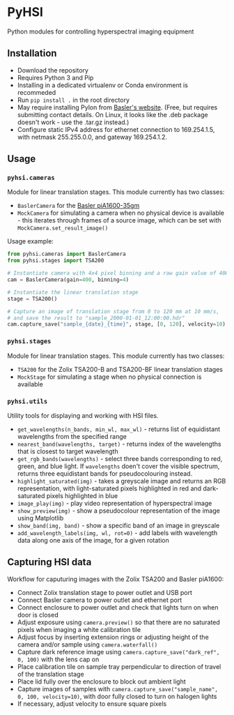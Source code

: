 # PyHSI

Python modules for controlling hyperspectral imaging equipment


## Installation

* Download the repository
* Requires Python 3 and Pip
* Installing in a dedicated virtualenv or Conda environment is recommeded
* Run `pip install .` in the root directory
* May require installing Pylon from [Basler's website](https://www.baslerweb.com/en/sales-support/downloads/software-downloads/pylon-6-1-1-linux-x86-64-bit/). (Free, but requires submitting contact details. On Linux, it looks like the .deb package doesn't work - use the .tar.gz instead.)
* Configure static IPv4 address for ethernet connection to 169.254.1.5, with netmask 255.255.0.0, and gateway 169.254.1.2.


## Usage

### `pyhsi.cameras`

Module for linear translation stages. This module currently has two classes:

* `BaslerCamera` for the [Basler piA1600-35gm](https://www.baslerweb.com/en/products/cameras/area-scan-cameras/pilot/pia1600-35gc/)
* `MockCamera` for simulating a camera when no physical device is available -
  this iterates through frames of a source image, which can be set with
  `MockCamera.set_result_image()`

Usage example:

```python
from pyhsi.cameras import BaslerCamera
from pyhsi.stages import TSA200

# Instantiate camera with 4x4 pixel binning and a raw gain value of 400
cam = BaslerCamera(gain=400, binning=4)

# Instantiate the linear translation stage
stage = TSA200()

# Capture an image of translation stage from 0 to 120 mm at 10 mm/s, 
# and save the result to "sample_2000-01-01_12:00:00.hdr"
cam.capture_save("sample_{date}_{time}", stage, [0, 120], velocity=10)
```


### `pyhsi.stages`

Module for linear translation stages. This module currently has two classes:

* `TSA200` for the Zolix TSA200-B and TSA200-BF linear translation stages
* `MockStage` for simulating a stage when no physical connection is available


### `pyhsi.utils`

Utility tools for displaying and working with HSI files.

* `get_wavelengths(n_bands, min_wl, max_wl)` - returns list of equidistant
  wavelengths from the specified range
* `nearest_band(wavelengths, target)` - returns index of the wavelengths that
  is closest to target wavelength
* `get_rgb_bands(wavelengths)` - select three bands corresponding to red, green,
  and blue light. If `wavelengths` doen't cover the visible spectrum, returns
  three equidistant bands for pseudocolouring instead.
* `highlight_saturated(img)` - takes a greyscale image and returns an RGB
  representation, with light-saturated pixels highlighted in red and
  dark-saturated pixels highlighted in blue
* `image_play(img)` - play video representation of hyperspectral image
* `show_preview(img)` - show a pseudocolour representation of the image using
  Matplotlib
* `show_band(img, band)` - show a specific band of an image in greyscale
* `add_wavelength_labels(img, wl, rot=0)` - add labels with wavelength data
  along one axis of the image, for a given rotation


## Capturing HSI data

Workflow for caputuring images with the Zolix TSA200 and Basler piA1600:

* Connect Zolix translation stage to power outlet and USB port
* Connect Basler camera to power outlet and ethernet port
* Connect enclosure to power outlet and check that lights turn on when door is
  closed
* Adjust exposure using `camera.preview()` so that there are no saturated
  pixels when imaging a white calibration tile
* Adjust focus by inserting extension rings or adjusting height of the camera
  and/or sample using `camera.waterfall()`
* Capture dark reference image using `camera.capture_save("dark_ref", 0,
  100)` with the lens cap on
* Place calibration tile on sample tray perpendicular to direction of travel of
  the translation stage
* Place lid fully over the enclosure to block out ambient light
* Capture images of samples with `camera.capture_save("sample_name", 0, 100,
  velocity=10)`, with door fully closed to turn on halogen lights
* If necessary, adjust velocity to ensure square pixels
